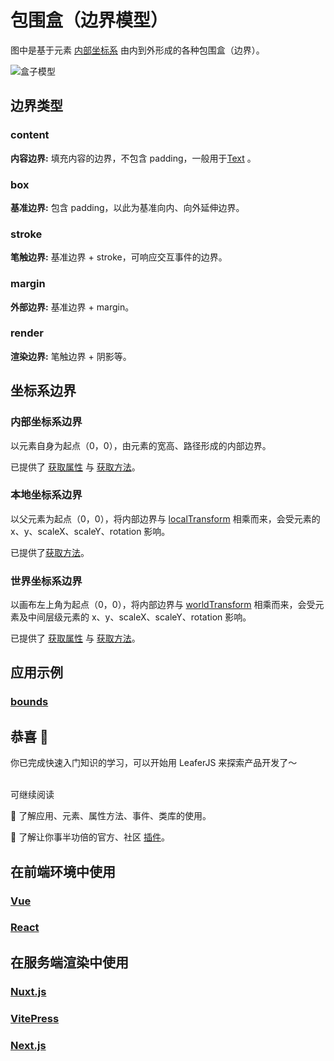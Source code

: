 # 包围盒（边界模型）

图中是基于元素 [内部坐标系](./coordinate#内部坐标-inner) 由内到外形成的各种包围盒（边界）。

![盒子模型](/svg/bounds.svg)

## 边界类型

### content

**内容边界:** 填充内容的边界，不包含 padding，一般用于[Text](/reference/display/Text.md) 。

### box

**基准边界:** 包含 padding，以此为基准向内、向外延伸边界。

### stroke

**笔触边界:** 基准边界 + stroke，可响应交互事件的边界。

### margin

**外部边界:** 基准边界 + margin。

### render

**渲染边界:** 笔触边界 + 阴影等。

## 坐标系边界

### 内部坐标系边界

以元素自身为起点（0，0），由元素的宽高、路径形成的内部边界。

已提供了 [获取属性](/reference/property/bounds.md#boxbounds-iboundsdata) 与 [获取方法](/reference/property/bounds.md#关键方法)。

### 本地坐标系边界

以父元素为起点（0，0），将内部边界与 [localTransform](/reference/property/transform.md#localtransform-imatrixdata) 相乘而来，会受元素的 x、y、scaleX、scaleY、rotation 影响。

已提供了[获取方法](/reference/property/bounds.md#关键方法)。

### 世界坐标系边界

以画布左上角为起点（0，0），将内部边界与 [worldTransform](/reference/property/transform.md#worldtransform-imatrixdata) 相乘而来，会受元素及中间层级元素的 x、y、scaleX、scaleY、rotation 影响。

已提供了 [获取属性](/reference/property/bounds.md#boxbounds-iboundsdata) 与 [获取方法](/reference/property/bounds.md#关键方法)。

## 应用示例

### [bounds](/reference/property/bounds.md)

## 恭喜 🎉

你已完成快速入门知识的学习，可以开始用 LeaferJS 来探索产品开发了～

<br/>
可继续阅读

🍉 了解应用、元素、属性方法、事件、类库的使用。

🍊 了解让你事半功倍的官方、社区 [插件](/plugin/)。

## 在前端环境中使用

### [Vue](/guide/framework/vue/)

### [React](/guide/framework/react/)

## 在服务端渲染中使用

### [Nuxt.js](/guide/framework/nuxt/)

### [VitePress](/guide/framework/vitepress/)

### [Next.js](/guide/framework/next/)
